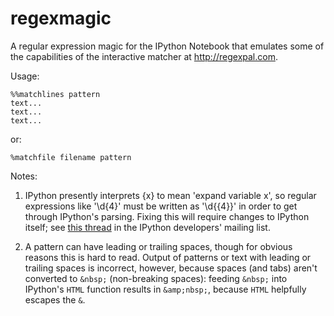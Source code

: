regexmagic
==========

A regular expression magic for the IPython Notebook that emulates some
of the capabilities of the interactive matcher at http://regexpal.com.

Usage:

    %%matchlines pattern
    text...
    text...
    text...

or:

    %matchfile filename pattern

Notes:

1.  IPython presently interprets {x} to mean 'expand variable x', so
    regular expressions like '\d{4}' must be written as '\d{{4}}' in
    order to get through IPython's parsing.  Fixing this will require
    changes to IPython itself; see
    [this thread](http://mail.scipy.org/pipermail/ipython-dev/2013-August/012259.html)
    in the IPython developers' mailing list.

2.  A pattern can have leading or trailing spaces, though for obvious
    reasons this is hard to read.  Output of patterns or text with
    leading or trailing spaces is incorrect, however, because spaces
    (and tabs) aren't converted to `&nbsp;` (non-breaking spaces):
    feeding `&nbsp;` into IPython's `HTML` function results in
    `&amp;nbsp;`, because `HTML` helpfully escapes the `&`.
